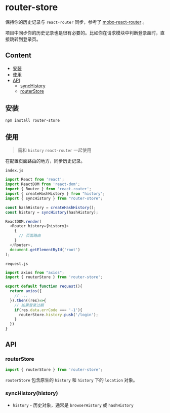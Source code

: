 # router-store

保持你的历史记录与 `react-router` 同步，参考了 [mobx-react-router](https://github.com/alisd23/mobx-react-router) 。

项目中同步你的历史记录也是很有必要的。比如你在请求模块中判断登录超时，直接跳转到登录页。

## Content

- [安装](#安装)
- [使用](#使用)
- [API](#API)
  - [syncHistory](syncHistory)
  - [routerStore](routerStore)

## 安装

```shell
npm install router-store
```

## 使用

> 需和 `history` `react-router` 一起使用

在配置页面路由的地方，同步历史记录。

`index.js`

```javascript
import React from 'react';
import ReactDOM from 'react-dom';
import { Router } from 'react-router';
import { createHashHistory } from "history";
import { syncHistory } from "router-store";

const hashHistory = createHashHistory();
const history = syncHistory(hashHistory);

ReactDOM.render(
  <Router history={history}>
    {
      // 页面路由
    }
  </Router>,
  document.getElementById('root')
);
```

`request.js`

```javascript
import axios from "axios";
import { routerStore } from 'router-store';

export default function request(){
  return axios({
    // ...
  }).then((res)=>{
    // 如果登录过期
    if(res.data.errCode === '-1'){
      routerStore.history.push('/login');
    }
  })
}
```

## API

### routerStore

```javascript
import { routerStore } from 'router-store';
```

`routerStore` 包含原生的 `history` 和 `history` 下的 `location` 对象。

### syncHistory(history)

- `history` - 历史对象，通常是 `browserHistory` 或 `hashHistory` 


